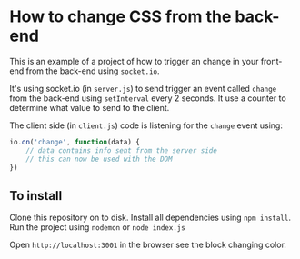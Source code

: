 # How to change CSS from the back-end

This is an example of a project of how to trigger an change in your front-end from the back-end using `socket.io`.

It's using socket.io (in `server.js`) to send trigger an event called `change` from the back-end using `setInterval` every 2 seconds. It use a counter to determine what value to send to the client.

The client side (in `client.js`) code is listening for the `change` event using:

```javascript
io.on('change', function(data) {
    // data contains info sent from the server side
    // this can now be used with the DOM
})
```

## To install

Clone this repository on to disk. 
Install all dependencies using `npm install`.
Run the project using `nodemon` or `node index.js`

Open `http://localhost:3001` in the browser see the block changing color.
